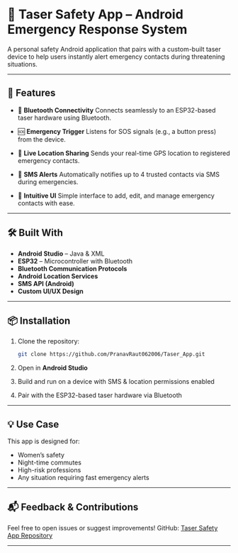 # 🔐 Taser Safety App – Android Emergency Response System

A personal safety Android application that pairs with a custom-built taser device to help users instantly alert emergency contacts during threatening situations.

---

## 🚀 Features

* 📡 **Bluetooth Connectivity**
  Connects seamlessly to an ESP32-based taser hardware using Bluetooth.

* 🆘 **Emergency Trigger**
  Listens for SOS signals (e.g., a button press) from the device.

* 📍 **Live Location Sharing**
  Sends your real-time GPS location to registered emergency contacts.

* 📲 **SMS Alerts**
  Automatically notifies up to 4 trusted contacts via SMS during emergencies.

* 🧭 **Intuitive UI**
  Simple interface to add, edit, and manage emergency contacts with ease.

---

## 🛠️ Built With

* **Android Studio** – Java & XML
* **ESP32** – Microcontroller with Bluetooth
* **Bluetooth Communication Protocols**
* **Android Location Services**
* **SMS API (Android)**
* **Custom UI/UX Design**

---

## 📦 Installation

1. Clone the repository:

   ```bash
   git clone https://github.com/PranavRaut062006/Taser_App.git
   ```
2. Open in **Android Studio**
3. Build and run on a device with SMS & location permissions enabled
4. Pair with the ESP32-based taser hardware via Bluetooth

---

## 💡 Use Case

This app is designed for:

* Women’s safety
* Night-time commutes
* High-risk professions
* Any situation requiring fast emergency alerts


---

## 📬 Feedback & Contributions

Feel free to open issues or suggest improvements!
GitHub: [Taser Safety App Repository](https://github.com/PranavRaut062006/Taser_App)

---
